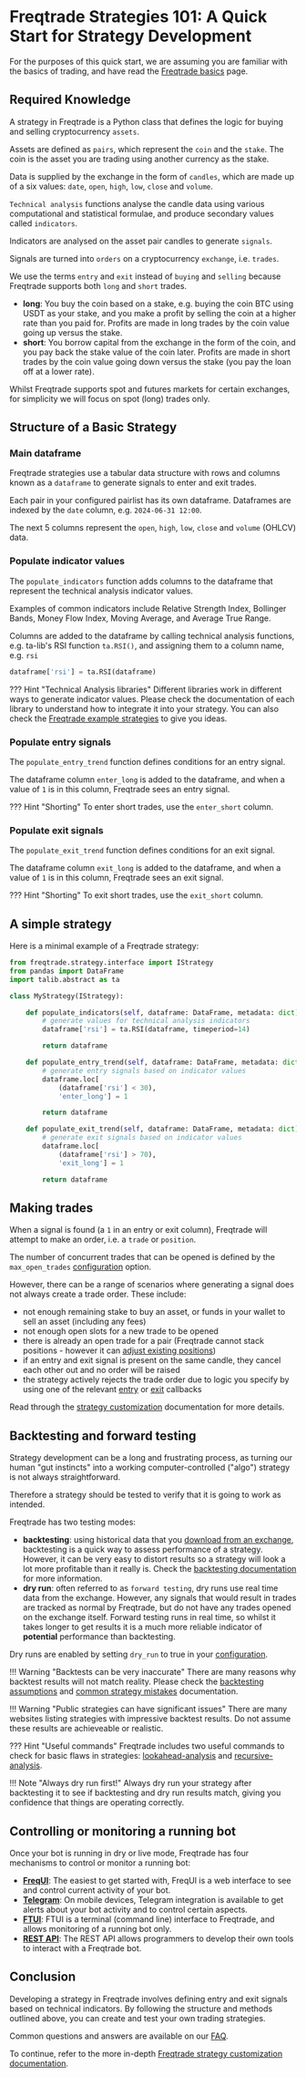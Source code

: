 # Freqtrade Strategies 101: A Quick Start for Strategy Development

For the purposes of this quick start, we are assuming you are familiar with the basics of trading, and have read the 
[Freqtrade basics](bot-basics.md) page.

## Required Knowledge

A strategy in Freqtrade is a Python class that defines the logic for buying and selling cryptocurrency `assets`.

Assets are defined as `pairs`, which represent the `coin` and the `stake`. The coin is the asset you are trading using another currency as the stake.

Data is supplied by the exchange in the form of `candles`, which are made up of a six values: `date`, `open`, `high`, `low`, `close` and `volume`.

`Technical analysis` functions analyse the candle data using various computational and statistical formulae, and produce secondary values called `indicators`.

Indicators are analysed on the asset pair candles to generate `signals`.

Signals are turned into `orders` on a cryptocurrency `exchange`, i.e. `trades`.

We use the terms `entry` and `exit` instead of `buying` and `selling` because Freqtrade supports both `long` and `short` trades.

- **long**: You buy the coin based on a stake, e.g. buying the coin BTC using USDT as your stake, and you make a profit by selling the coin at a higher rate than you paid for. Profits are made in long trades by the coin value going up versus the stake.
- **short**: You borrow capital from the exchange in the form of the coin, and you pay back the stake value of the coin later. Profits are made in short trades by the coin value going down versus the stake (you pay the loan off at a lower rate).

Whilst Freqtrade supports spot and futures markets for certain exchanges, for simplicity we will focus on spot (long) trades only.

## Structure of a Basic Strategy

### Main dataframe

Freqtrade strategies use a tabular data structure with rows and columns known as a `dataframe` to generate signals to enter and exit trades.

Each pair in your configured pairlist has its own dataframe. Dataframes are indexed by the `date` column, e.g. `2024-06-31 12:00`.

The next 5 columns represent the `open`, `high`, `low`, `close` and `volume` (OHLCV) data.

### Populate indicator values

The `populate_indicators` function adds columns to the dataframe that represent the technical analysis indicator values.

Examples of common indicators include Relative Strength Index, Bollinger Bands, Money Flow Index, Moving Average, and Average True Range.

Columns are added to the dataframe by calling technical analysis functions, e.g. ta-lib's RSI function `ta.RSI()`, and assigning them to a column name, e.g. `rsi`

```python
dataframe['rsi'] = ta.RSI(dataframe)
```

??? Hint "Technical Analysis libraries"
    Different libraries work in different ways to generate indicator values. Please check the documentation of each library to understand
    how to integrate it into your strategy. You can also check the [Freqtrade example strategies](https://github.com/freqtrade/freqtrade-strategies) to give you ideas.

### Populate entry signals

The `populate_entry_trend` function defines conditions for an entry signal.

The dataframe column `enter_long` is added to the dataframe, and when a value of `1` is in this column, Freqtrade sees an entry signal.

??? Hint "Shorting"
    To enter short trades, use the `enter_short` column.

### Populate exit signals

The `populate_exit_trend` function defines conditions for an exit signal.

The dataframe column `exit_long` is added to the dataframe, and when a value of `1` is in this column, Freqtrade sees an exit signal.

??? Hint "Shorting"
    To exit short trades, use the `exit_short` column.

## A simple strategy

Here is a minimal example of a Freqtrade strategy:

```python
from freqtrade.strategy.interface import IStrategy
from pandas import DataFrame
import talib.abstract as ta

class MyStrategy(IStrategy):

    def populate_indicators(self, dataframe: DataFrame, metadata: dict) -> DataFrame:
        # generate values for technical analysis indicators
        dataframe['rsi'] = ta.RSI(dataframe, timeperiod=14)

        return dataframe

    def populate_entry_trend(self, dataframe: DataFrame, metadata: dict) -> DataFrame:
        # generate entry signals based on indicator values
        dataframe.loc[
            (dataframe['rsi'] < 30),
            'enter_long'] = 1

        return dataframe

    def populate_exit_trend(self, dataframe: DataFrame, metadata: dict) -> DataFrame:
        # generate exit signals based on indicator values
        dataframe.loc[
            (dataframe['rsi'] > 70),
            'exit_long'] = 1

        return dataframe
```

## Making trades

When a signal is found (a `1` in an entry or exit column), Freqtrade will attempt to make an order, i.e. a `trade` or `position`.

The number of concurrent trades that can be opened is defined by the `max_open_trades` [configuration](configuration.md) option.

However, there can be a range of scenarios where generating a signal does not always create a trade order. These include:

- not enough remaining stake to buy an asset, or funds in your wallet to sell an asset (including any fees)
- not enough open slots for a new trade to be opened
- there is already an open trade for a pair (Freqtrade cannot stack positions - however it can [adjust existing positions](strategy-callbacks.md#adjust-trade-position))
- if an entry and exit signal is present on the same candle, they cancel each other out and no order will be raised
- the strategy actively rejects the trade order due to logic you specify by using one of the relevant [entry](strategy-callbacks.md#trade-entry-buy-order-confirmation) or [exit](strategy-callbacks.md#trade-exit-sell-order-confirmation) callbacks

Read through the [strategy customization](strategy-customization.md) documentation for more details.

## Backtesting and forward testing

Strategy development can be a long and frustrating process, as turning our human "gut instincts" into a working computer-controlled
("algo") strategy is not always straightforward.

Therefore a strategy should be tested to verify that it is going to work as intended.

Freqtrade has two testing modes:

- **backtesting**: using historical data that you [download from an exchange](data-download.md), backtesting is a quick way to assess performance of a strategy. However, it can be very easy to distort results so a strategy will look a lot more profitable than it really is. Check the [backtesting documentation](backtesting.md) for more information. 
- **dry run**: often referred to as `forward testing`, dry runs use real time data from the exchange. However, any signals that would result in trades are tracked as normal by Freqtrade, but do not have any trades opened on the exchange itself. Forward testing runs in real time, so whilst it takes longer to get results it is a much more reliable indicator of **potential** performance than backtesting. 

Dry runs are enabled by setting `dry_run` to true in your [configuration](configuration.md#using-dry-run-mode).

!!! Warning "Backtests can be very inaccurate"
    There are many reasons why backtest results will not match reality. Please check the [backtesting assumptions](backtesting.md#assumptions-made-by-backtesting) and [common strategy mistakes](strategy-customization.md#common-mistakes-when-developing-strategies) documentation.

!!! Warning "Public strategies can have significant issues"
    There are many websites listing strategies with impressive backtest results. Do not assume these results are achieveable or realistic.

??? Hint "Useful commands"
    Freqtrade includes two useful commands to check for basic flaws in strategies: [lookahead-analysis](lookahead-analysis.md) and [recursive-analysis](recursive-analysis.md).

!!! Note "Always dry run first!"
    Always dry run your strategy after backtesting it to see if backtesting and dry run results match, giving you confidence that things are operating correctly.

## Controlling or monitoring a running bot

Once your bot is running in dry or live mode, Freqtrade has four mechanisms to control or monitor a running bot:

- **[FreqUI](freq-ui.md)**: The easiest to get started with, FreqUI is a web interface to see and control current activity of your bot.
- **[Telegram](telegram-usage.md)**: On mobile devices, Telegram integration is available to get alerts about your bot activity and to control certain aspects.
- **[FTUI](https://github.com/freqtrade/ftui)**: FTUI is a terminal (command line) interface to Freqtrade, and allows monitoring of a running bot only.
- **[REST API](rest-api.md)**: The REST API allows programmers to develop their own tools to interact with a Freqtrade bot.

## Conclusion

Developing a strategy in Freqtrade involves defining entry and exit signals based on technical indicators. By following the structure and methods outlined above, you can create and test your own trading strategies.

Common questions and answers are available on our [FAQ](faq.md).

To continue, refer to the more in-depth [Freqtrade strategy customization documentation](strategy-customization.md).

